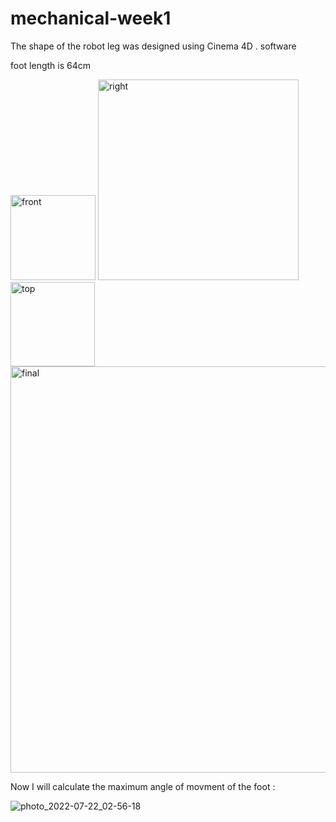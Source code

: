 # mechanical-week1
The shape of the robot leg was designed using Cinema 4D . software 

foot length  is 64cm

<img width="136" alt="front" src="https://user-images.githubusercontent.com/108091010/180332297-da1ba959-eae7-449f-8de2-149c8beee85d.png">

<img width="321" alt="right" src="https://user-images.githubusercontent.com/108091010/180332304-fc543e52-e3bc-4fda-92ec-c2cd6b2e4f58.png">

<img width="135" alt="top" src="https://user-images.githubusercontent.com/108091010/180332310-52736a41-c0ea-4dac-bb35-2b3a296b7471.png">

<img width="650" alt="final" src="https://user-images.githubusercontent.com/108091010/180332313-d5e86e85-6154-4bb0-8754-dc79d62fb62f.png">

Now I will calculate the maximum angle of movment of the foot :

![photo_2022-07-22_02-56-18](https://user-images.githubusercontent.com/108091010/180333941-9b240155-3d9a-4677-ada2-7d9b8398284b.jpg)


